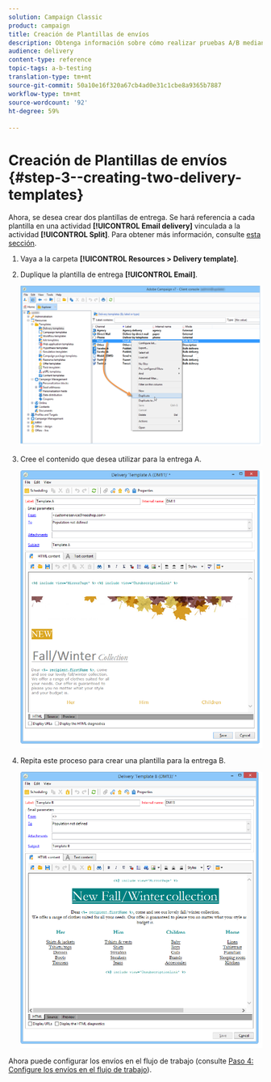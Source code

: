 ```yaml
---
solution: Campaign Classic
product: campaign
title: Creación de Plantillas de envíos
description: Obtenga información sobre cómo realizar pruebas A/B mediante un caso de uso dedicado.
audience: delivery
content-type: reference
topic-tags: a-b-testing
translation-type: tm+mt
source-git-commit: 50a10e16f320a67cb4ad0e31c1cbe8a9365b7887
workflow-type: tm+mt
source-wordcount: '92'
ht-degree: 59%

---
```



# Creación de Plantillas de envíos {#step-3--creating-two-delivery-templates}

Ahora, se desea crear dos plantillas de entrega. Se hará referencia a cada plantilla en una actividad **[!UICONTROL Email delivery]** vinculada a la actividad **[!UICONTROL Split]**. Para obtener más información, consulte [esta sección](../../delivery/using/about-templates.md).

1. Vaya a la carpeta **[!UICONTROL Resources > Delivery template]**.
1. Duplique la plantilla de entrega **[!UICONTROL Email]**.

   ![](assets/use_case_abtesting_deliverymodel_001.png)

1. Cree el contenido que desea utilizar para la entrega A.

   ![](assets/use_case_abtesting_deliverymodel_002.png)

1. Repita este proceso para crear una plantilla para la entrega B.

   ![](assets/use_case_abtesting_deliverymodel_003.png)

Ahora puede configurar los envíos en el flujo de trabajo (consulte [Paso 4: Configure los envíos en el flujo de trabajo](../../delivery/using/a-b-testing-uc-configuring-deliveries.md)).
